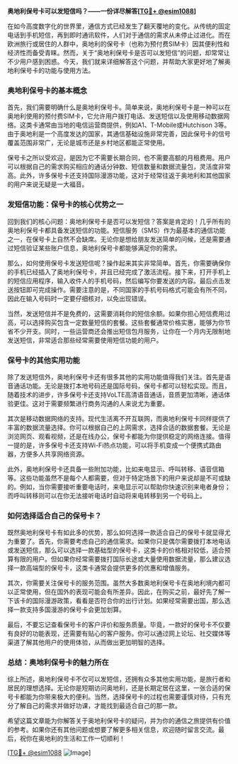 **奥地利保号卡可以发短信吗？——一份详尽解答[[TG💪+ @esim1088](https://t.me/s/esim1088)]**

在如今高度数字化的世界里，通信方式已经发生了翻天覆地的变化。从传统的固定电话到手机短信，再到即时通讯软件，人们对于通信的需求从未停止过进化。而在欧洲旅行或居住的人群中，奥地利的保号卡（也称为预付费SIM卡）因其便利性和经济性而备受青睐。然而，关于“奥地利保号卡是否可以发短信”的问题，却常常让不少用户感到困惑。今天，我们就来详细解答这个问题，并帮助大家更好地了解奥地利保号卡的功能与使用方法。

### 奥地利保号卡的基本概念

首先，我们需要明确什么是奥地利保号卡。简单来说，奥地利保号卡是一种可以在奥地利使用的预付费SIM卡，它允许用户拨打电话、发送短信以及使用移动数据网络。这类卡通常由当地的电信运营商提供，例如A1、T-Mobile或Hutchison 3等。由于奥地利是一个高度发达的国家，其通信基础设施非常完善，因此保号卡的信号覆盖范围非常广，无论是城市还是乡村地区都能正常使用。

保号卡之所以受欢迎，是因为它不需要长期合同，也不需要高额的月租费用。用户可以根据自己的需求购买相应的通话分钟数、短信数量和数据流量包，灵活度非常高。此外，许多保号卡还支持国际漫游功能，这对于经常往返于奥地利和其他国家的用户来说无疑是一大福音。

### 发短信功能：保号卡的核心优势之一

回到我们的核心问题：奥地利保号卡是否可以发短信？答案是肯定的！几乎所有的奥地利保号卡都具备发送短信的功能。短信服务（SMS）作为最基本的通信功能之一，在保号卡上自然不会缺席。无论你是想给朋友发送简单的问候，还是需要通过短信验证某些账户信息，奥地利保号卡都能够满足你的需求。

那么，如何使用保号卡发送短信呢？操作起来其实非常简单。首先，你需要确保你的手机已经插入了奥地利保号卡，并且已经完成了激活流程。接下来，打开手机上的短信应用程序，输入收件人的手机号码，然后编写你要发送的内容。最后点击发送按钮即可完成操作。需要注意的是，不同国家的手机号码格式可能会有所不同，因此在输入号码时一定要仔细核对，以免出现错误。

当然，发送短信并不是免费的，这需要消耗你的短信余额。如果你担心短信费用过高，可以选择购买包含一定数量短信的套餐。这些套餐通常价格实惠，能够为你节省不少开支。同时，一些运营商还会推出短信包月服务，让你在一个月内无限制地发送短信，非常适合那些经常需要使用短信功能的用户。

### 保号卡的其他实用功能

除了发送短信外，奥地利保号卡还有很多其他的实用功能值得我们关注。首先是语音通话功能。无论是拨打本地号码还是国际号码，保号卡都可以轻松实现。而且，随着技术的进步，许多保号卡还支持VoLTE高清语音通话，音质更加清晰，通话体验更佳。这对于需要频繁进行商务沟通的人来说尤为重要。

其次是移动数据网络的支持。现代生活离不开互联网，而奥地利保号卡同样提供了丰富的数据流量选择。你可以根据自己的上网需求，选择合适的数据套餐。无论是浏览网页、观看视频，还是在线办公，保号卡都能为你提供稳定的网络连接。值得一提的是，许多保号卡还支持Wi-Fi热点功能，可以将手机变成一个便携式路由器，方便多人共享网络资源。

此外，奥地利保号卡还具备一些附加功能，比如来电显示、呼叫转移、语音信箱等。这些功能虽然不是每个人都需要，但对于特定场景下的用户来说却是不可或缺的。例如，当你需要接听重要电话时，来电显示可以帮助你快速识别来电者身份；而呼叫转移则可以在你无法接听电话时自动将来电转移到另一个号码上。

### 如何选择适合自己的保号卡？

既然奥地利保号卡有如此多的优势，那么如何选择一款适合自己的保号卡就显得尤为重要了。首先，你需要考虑自己的通信需求。如果你只是偶尔需要拨打本地电话或发送短信，那么可以选择一款基础型的保号卡，这类卡的价格相对较低，适合预算有限的用户。但如果你经常需要拨打国际长途或大量使用数据流量，那么建议选择一款高端型的保号卡，这类卡通常会提供更多的优惠和增值服务。

其次，你需要关注保号卡的服务范围。虽然大多数奥地利保号卡在奥地利境内都可以正常使用，但在国外的表现可能会有所差异。因此，在购买之前，最好先了解一下该卡的国际漫游政策，看看是否符合你的出行计划。如果经常需要出国，那么选择一款支持多国漫游的保号卡会更加划算。

最后，不要忘记查看保号卡的客户评价和服务质量。毕竟，一款好的保号卡不仅要有良好的功能表现，还需要有贴心的客户服务。你可以通过网上论坛、社交媒体等渠道了解其他用户的使用体验，从而做出更加明智的选择。

### 总结：奥地利保号卡的魅力所在

综上所述，奥地利保号卡不仅可以发短信，还拥有众多其他实用功能，是旅行者和居民的理想选择。无论你是短期访问奥地利，还是长期定居在这里，一张合适的保号卡都能为你带来极大的便利。当然，选择保号卡的过程也需要谨慎对待，只有充分了解自己的需求并做好功课，才能找到最适合自己的那一款。

希望这篇文章能为你解答关于奥地利保号卡的疑问，并为你的通信之旅提供有价值的参考。如果你还有其他问题或想要了解更多相关信息，欢迎随时留言交流。最后，祝你在奥地利的生活和工作一切顺利！

[[TG💪+ @esim1088](https://t.me/s/esim1088) ![Image](https://i.postimg.cc/4NQfJmqS/Snipaste-2025-05-13-00-14-12.png)]